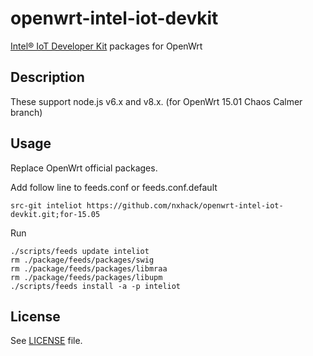 # openwrt-intel-iot-devkit
[Intel® IoT Developer Kit](https://github.com/intel-iot-devkit) packages for OpenWrt

## Description
These support node.js v6.x and v8.x. (for OpenWrt 15.01 Chaos Calmer branch)

## Usage
Replace OpenWrt official packages.

Add follow line to feeds.conf or feeds.conf.default
```
src-git inteliot https://github.com/nxhack/openwrt-intel-iot-devkit.git;for-15.05
```

Run
```
./scripts/feeds update inteliot
rm ./package/feeds/packages/swig
rm ./package/feeds/packages/libmraa
rm ./package/feeds/packages/libupm
./scripts/feeds install -a -p inteliot
```

## License
See [LICENSE](LICENSE) file.
